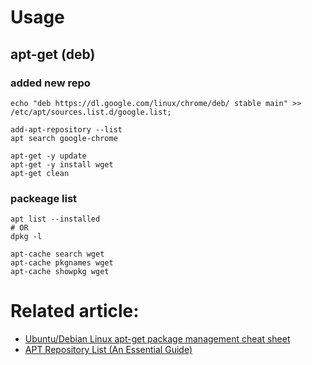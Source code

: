 # Usage

## apt-get (deb)

### added new repo

```shell
echo "deb https://dl.google.com/linux/chrome/deb/ stable main" >> /etc/apt/sources.list.d/google.list;
```

```shell
add-apt-repository --list
apt search google-chrome
```

```shell
apt-get -y update      
apt-get -y install wget
apt-get clean
```

### packeage list

```shell
apt list --installed
# OR
dpkg -l
```

```shell
apt-cache search wget
apt-cache pkgnames wget
apt-cache showpkg wget
```

# Related article:

* [Ubuntu/Debian Linux apt-get package management cheat sheet][deb_cheatsheet]
* [APT Repository List (An Essential Guide)][repo_list]

[deb_cheatsheet]:<https://www.cyberciti.biz/tips/linux-debian-package-management-cheat-sheet.html>

[repo_list]:<https://linuxsimply.com/linux-basics/package-management/repository-list/apt/>
